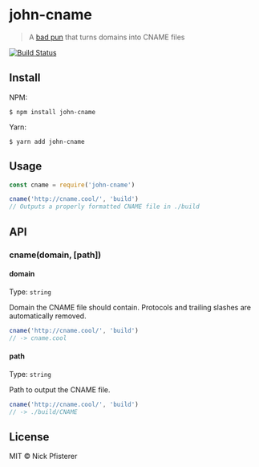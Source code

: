 # john-cname
> A [bad pun](https://youtu.be/ZJZRsawg6nc) that turns domains into CNAME files

[![Build Status](https://travis-ci.org/nkpfstr/john-cname.svg?branch=master)](https://travis-ci.org/nkpfstr/john-cname)

## Install
NPM:
```
$ npm install john-cname
```

Yarn:
```
$ yarn add john-cname
```

## Usage
```js
const cname = require('john-cname')

cname('http://cname.cool/', 'build')
// Outputs a properly formatted CNAME file in ./build
```

## API

### cname(domain, [path])

#### domain
Type: `string`

Domain the CNAME file should contain. Protocols and trailing slashes are automatically removed.
```js
cname('http://cname.cool/', 'build')
// -> cname.cool
```

#### path
Type: `string`

Path to output the CNAME file.
```js
cname('http://cname.cool/', 'build')
// -> ./build/CNAME
```

## License
MIT &copy; Nick Pfisterer
